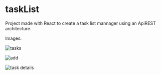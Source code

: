 # taskList
Project made with React to create a task list mannager using an ApiREST architecture.

Images:

![tasks](https://user-images.githubusercontent.com/68929967/169681754-273a3594-fa28-4eff-b985-11a9278c6a7b.png)

![add](https://user-images.githubusercontent.com/68929967/169681753-c905702e-c890-496e-bd9e-44c76329aa3c.png)

![task details](https://user-images.githubusercontent.com/68929967/169681758-86ae57bd-e9b0-4e1d-a4dc-5cd757a4184f.png)

